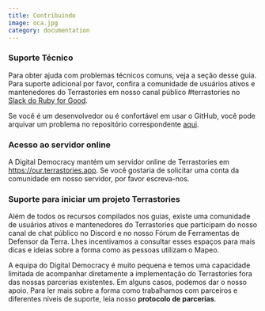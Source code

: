 ```yaml
---
title: Contribuindo
image: oca.jpg
category: documentation
---
```


### Suporte Técnico

Para obter ajuda com problemas técnicos comuns, veja a seção desse guia. Para suporte adicional por favor, confira a comunidade de usuários ativos e mantenedores do Terrastories em nosso canal público #terrastories no [Slack do Ruby for Good](https://rubyforgood.slack.com/join/shared_invite/zt-1kfeimohe-KL~~~6Lkof7G94_7Ojd_Hw#/shared-invite/email).

Se você é um desenvolvedor ou é confortável em usar o GitHub, você pode arquivar um problema no repositório correspondente [aqui](https://github.com/terrastories/terrastories).

### Acesso ao servidor online

A Digital Democracy mantém um servidor online de Terrastories em https://our.terrastories.app. Se você gostaria de solicitar uma conta da comunidade em nosso servidor, por favor escreva-nos.

### Suporte para iniciar um projeto Terrastories

Além de todos os recursos compilados nos guias, existe uma comunidade de usuários ativos e mantenedores do Terrastories que participam do nosso canal de chat público no Discord e no nosso Fórum de Ferramentas de Defensor da Terra. Lhes incentivamos a consultar esses espaços para mais dicas e ideias sobre a forma como as pessoas utilizam o Mapeo.

<app-button :color="true" link="https://forum.earthdefenderstoolkit.com/" text="EDT Forum"></app-button>

<app-button font="white" color="#7289DA" link="https://discord.gg/KWRFDh3v73" text="Discord"></app-button>

A equipa do Digital Democracy é muito pequena e temos uma capacidade limitada de acompanhar diretamente a implementação do Terrastories fora das nossas parcerias existentes. Em alguns casos, podemos dar o nosso apoio. Para ler mais sobre a forma como trabalhamos com parceiros e diferentes níveis de suporte, leia nosso **protocolo de parcerias**.

<app-button color="rgb(26, 162, 212)" link="https://drive.google.com/file/d/1c9C1-6v1EHKnfrYDsBn3VNu5qS_pUNMC/view" text="Protocolo de parceria"></app-button>
